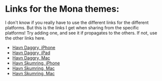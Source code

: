 # Links for the Mona themes:

I don't know if you really have to use the different links for the different platforms. But this is the links I get when sharing from the specific platforms! Try adding one, and see it if propagates to the others. If not, use the other links here.

<ul>
	<li><a href="mona-cat://ba9e">Havn Daggry, iPhone</a></li>
	<li><a href="mona-cat://4c5e">Havn Daggry, iPad</a></li>
	<li><a href="mona-cat://7e5a">Havn Daggry, Mac</a></li>
	<li><a href="mona-cat://9e03">Havn Skumring, iPhone</a></li>
	<li><a href="mona-cat://91b1">Havn Skumring, Mac</a></li>
	<li><a href="mona-cat://b60a">Havn Skumring, Mac</a></li>
</ul>
